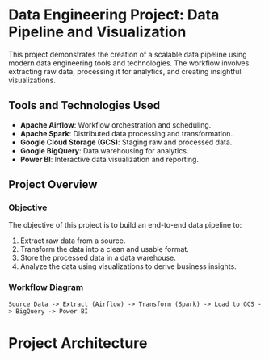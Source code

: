 # Data Engineering Project: Data Pipeline and Visualization

This project demonstrates the creation of a scalable data pipeline using modern data engineering tools and technologies. The workflow involves extracting raw data, processing it for analytics, and creating insightful visualizations.

## Tools and Technologies Used
- **Apache Airflow**: Workflow orchestration and scheduling.
- **Apache Spark**: Distributed data processing and transformation.
- **Google Cloud Storage (GCS)**: Staging raw and processed data.
- **Google BigQuery**: Data warehousing for analytics.
- **Power BI**: Interactive data visualization and reporting.


## Project Overview

### Objective
The objective of this project is to build an end-to-end data pipeline to:
1. Extract raw data from a source.
2. Transform the data into a clean and usable format.
3. Store the processed data in a data warehouse.
4. Analyze the data using visualizations to derive business insights.

### Workflow Diagram

```plaintext
Source Data -> Extract (Airflow) -> Transform (Spark) -> Load to GCS -> BigQuery -> Power BI
```

# Project Architecture

